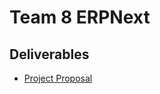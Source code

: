 # Team 8 ERPNext
 
## Deliverables
* [Project Proposal](https://github.com/eeiler/Team-8-ERPNext/blob/master/Project%20Proposal.md)
